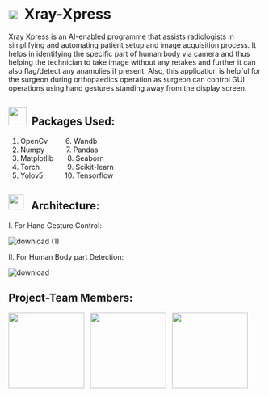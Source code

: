 # <img src="https://github.com/TheDudeThatCode/TheDudeThatCode/blob/master/Assets/Rocket.gif" width="18px"> &nbsp;Xray-Xpress
Xray Xpress is an AI-enabled programme that assists radiologists in simplifying and automating patient setup and image acquisition process. It helps in identifying the specific part of human body via camera and thus helping the technician to take image without any retakes and further it can also flag/detect any anamolies if present.
Also, this application is helpful for the surgeon during orthopaedics operation as surgeon can control GUI operations using hand gestures standing away from the display screen.

## <img src="https://github.com/TheDudeThatCode/TheDudeThatCode/blob/master/Assets/Designer.gif" width="36px"> &nbsp;Packages Used: 
1. OpenCv   &nbsp;  &nbsp; &nbsp;  &nbsp;          6. Wandb
2. Numpy    &nbsp;  &nbsp;  &nbsp; &nbsp;  &nbsp;              7. Pandas
3. Matplotlib &nbsp;  &nbsp; &nbsp;           8. Seaborn
4. Torch    &nbsp;  &nbsp;&nbsp; &nbsp;  &nbsp;  &nbsp;  &nbsp;                9. Scikit-learn
5. Yolov5   &nbsp;  &nbsp; &nbsp;  &nbsp;  &nbsp;              10. Tensorflow  


## <img src="https://github.com/TheDudeThatCode/TheDudeThatCode/blob/master/Assets/Developer.gif" width="30px"> &nbsp; Architecture:<br/>

I. For Hand Gesture Control:

![download (1)](https://user-images.githubusercontent.com/72397937/141693833-70624059-9b2b-48d5-8ae4-3dd51ee342a2.png)

II. For Human Body part Detection:

![download](https://user-images.githubusercontent.com/72397937/141693965-d0a959fe-0959-4871-bd2c-2100a6609242.png)


## Project-Team Members:

 <a href="https://github.com/menakinako"><img src="https://avatars.githubusercontent.com/u/72397937?v=4" width=150px height=150px /></a>
 &nbsp;
 <a href="https://github.com/Aiswarika"><img src="https://avatars.githubusercontent.com/u/72227445?v=4" width=150px height=150px /></a> 
&nbsp;
 <a href="https://github.com/Auro4401"><img src="https://avatars.githubusercontent.com/u/80263917?v=4" width=150px height=150px /></a> <br/>



